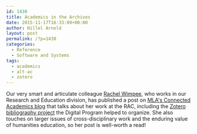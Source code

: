```yaml
---
id: 1430
title: Academics in the Archives
date: 2015-11-17T16:33:09+00:00
author: Hillel Arnold
layout: post
permalink: /?p=1430
categories:
  - Reference
  - Software and Systems
tags:
  - academics
  - alt-ac
  - zotero
---
```

Our very smart and articulate colleague [Rachel Wimpee](https://twitter.com/craftyrachel), who works in our Research and Education division, has published a post on [MLA's Connected Academics blog](https://connect.commons.mla.org/alt-ac-in-the-archives/) that talks about her work at the RAC, including the [Zotero bibliography project](http://blog.rockarch.org/?p=873) the Digital Program helped to organize. She also touches on larger issues of cross-disciplinary work and the enduring value of humanities education, so her post is well-worth a read!
